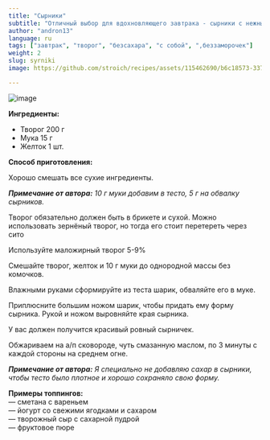 ```yaml
---
title: "Сырники"
subtitle: "Отличный выбор для вдохновляющего завтрака - сырники с нежным творогом и аппетитными топпингами."
author: "andron13"
language: ru
tags: ["завтрак", "творог", "безсахара", "с собой", ",беззаморочек"]
weight: 2
slug: syrniki
image: https://github.com/stroich/recipes/assets/115462690/b6c18573-3375-4506-85f7-743e2ab0c405

---
```


![image](https://github.com/stroich/recipes/assets/115462690/b6c18573-3375-4506-85f7-743e2ab0c405)

**Ингредиенты:**

* Творог 200 г
*  Мука 15 г
*  Желток 1 шт.

**Способ приготовления:**

Хорошо смешать все сухие ингредиенты.


***Примечание от автора:*** *10 г муки добавим в тесто, 5 г на обвалку сырников.*

Творог обязательно должен быть в брикете и сухой.
Можно использовать зернёный творог, но тогда его стоит перетереть через сито

Используйте маложирный творог 5-9%

Смешайте творог, желток и 10 г муки до однородной массы без комочков.

Влажными руками сформируйте из теста шарик, обваляйте его в муке.

Приплюсните большим ножом шарик, чтобы придать ему форму сырника.
Рукой и ножом выровняйте края сырника.

У вас должен получится красивый ровный сырничек.

Обжариваем на а/п сковороде, чуть смазанную маслом, по 3 минуты с каждой стороны на среднем огне.

***Примечание от автора:*** *Я специально не добавляю сахар в сырники, чтобы тесто было плотное и хорошо сохраняло свою форму.*

**Примеры топпингов:**   
— сметана с вареньем   
— йогурт со свежими ягодками и сахаром    
— творожный сыр с сахарной пудрой   
— фруктовое пюре   
